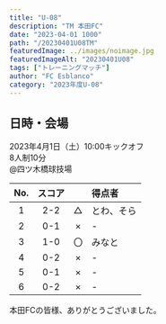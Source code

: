 ```yaml
---
title: "U-08"
description: "TM 本田FC"
date: "2023-04-01 1000"
path: "/20230401U08TM"
featuredImage: ../images/noimage.jpg
featuredImageAlt: "20230401U08"
tags: ["トレーニングマッチ"]
author: "FC Esblanco"
category: "2023年度U-08"
---
```


## 日時・会場

2023年4月1日（土）10:00キックオフ<br>
8人制10分<br>
@四ツ木橋球技場

| No.| スコア |   | 得点者  |
|:--:|:------:|:-:|:--------|
| 1  | 2-2 | △ |とわ、そら|
| 2  | 0-1 | × |-|
| 3  | 1-0 | 〇 |みなと|
| 4  | 0-2 | × |-|
| 5  | 0-1 | × |-|
| 6  | 0-2 | × |-|


本田FCの皆様、ありがとうございました。